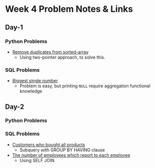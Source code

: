 # Week 4 Problem Notes & Links

## Day-1
### Python Problems
- [Remove duplicates from sorted-array](https://leetcode.com/problems/remove-duplicates-from-sorted-array/description/)
    + Using two-pointer approach, to solve this.
### SQL Problems
- [Biggest single number](https://leetcode.com/problems/biggest-single-number/description/?envType=study-plan-v2&envId=top-sql-50)
    + Problem is easy, but printing `NULL` require aggregation functional knowledge

## Day-2
### Python Problems
### SQL Problems
- [Customers who bought all products](https://leetcode.com/problems/customers-who-bought-all-products/?envType=study-plan-v2&envId=top-sql-50)
    + Subquery with GROUP BY HAVING clause
- [The number of employees which report to each employee](https://leetcode.com/problems/the-number-of-employees-which-report-to-each-employee/description/?envType=study-plan-v2&envId=top-sql-50)
    + Using SELF JOIN
